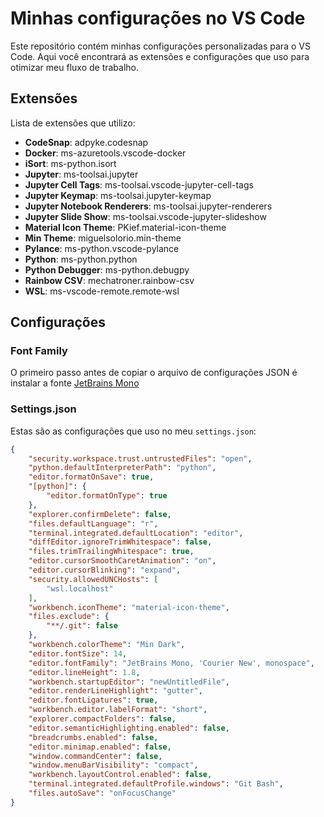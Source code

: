 # Minhas configurações no VS Code

Este repositório contém minhas configurações personalizadas para o VS Code. Aqui você encontrará as extensões e configurações que uso para otimizar meu fluxo de trabalho.

## Extensões

Lista de extensões que utilizo:

- **CodeSnap**: adpyke.codesnap
- **Docker**: ms-azuretools.vscode-docker
- **iSort**: ms-python.isort
- **Jupyter**: ms-toolsai.jupyter
- **Jupyter Cell Tags**: ms-toolsai.vscode-jupyter-cell-tags
- **Jupyter Keymap**: ms-toolsai.jupyter-keymap
- **Jupyter Notebook Renderers**: ms-toolsai.jupyter-renderers
- **Jupyter Slide Show**: ms-toolsai.vscode-jupyter-slideshow
- **Material Icon Theme**: PKief.material-icon-theme
- **Min Theme**: miguelsolorio.min-theme
- **Pylance**: ms-python.vscode-pylance
- **Python**: ms-python.python
- **Python Debugger**: ms-python.debugpy
- **Rainbow CSV**: mechatroner.rainbow-csv
- **WSL**: ms-vscode-remote.remote-wsl

## Configurações

### Font Family

O primeiro passo antes de copiar o arquivo de configurações JSON é instalar a fonte [JetBrains Mono](https://www.jetbrains.com/lp/mono/)

### Settings.json

Estas são as configurações que uso no meu `settings.json`:

```json
{
    "security.workspace.trust.untrustedFiles": "open",
    "python.defaultInterpreterPath": "python",
    "editor.formatOnSave": true,
    "[python]": {
        "editor.formatOnType": true
    },
    "explorer.confirmDelete": false,
    "files.defaultLanguage": "r",
    "terminal.integrated.defaultLocation": "editor",
    "diffEditor.ignoreTrimWhitespace": false,
    "files.trimTrailingWhitespace": true,
    "editor.cursorSmoothCaretAnimation": "on",
    "editor.cursorBlinking": "expand",
    "security.allowedUNCHosts": [
        "wsl.localhost"
    ],
    "workbench.iconTheme": "material-icon-theme",
    "files.exclude": {
        "**/.git": false
    },
    "workbench.colorTheme": "Min Dark",
    "editor.fontSize": 14,
    "editor.fontFamily": "JetBrains Mono, 'Courier New', monospace",
    "editor.lineHeight": 1.8,
    "workbench.startupEditor": "newUntitledFile",
    "editor.renderLineHighlight": "gutter",
    "editor.fontLigatures": true,
    "workbench.editor.labelFormat": "short",
    "explorer.compactFolders": false,
    "editor.semanticHighlighting.enabled": false,
    "breadcrumbs.enabled": false,
    "editor.minimap.enabled": false,
    "window.commandCenter": false,
    "window.menuBarVisibility": "compact",
    "workbench.layoutControl.enabled": false,
    "terminal.integrated.defaultProfile.windows": "Git Bash",
    "files.autoSave": "onFocusChange"
}
